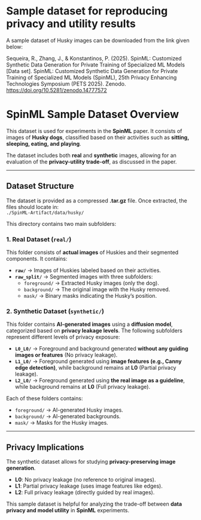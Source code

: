 # Sample dataset for reproducing privacy and utility results
A sample dataset of Husky images can be downloaded from the link given below:

Sequeira, R., Zhang, J., & Konstantinos, P. (2025). SpinML: Customized Synthetic Data Generation for Private Training of Specialized ML Models [Data set]. SpinML: Customized Synthetic Data Generation for Private Training of Specialized ML Models (SpinML), 25th Privacy Enhancing Technologies Symposium (PETS 2025). Zenodo. https://doi.org/10.5281/zenodo.14777572

# SpinML Sample Dataset Overview

This dataset is used for experiments in the **SpinML** paper. It consists of images of **Husky dogs**, classified based on their activities such as **sitting, sleeping, eating, and playing**.

The dataset includes both **real** and **synthetic** images, allowing for an evaluation of the **privacy-utility trade-off**, as discussed in the paper.

---

## Dataset Structure

The dataset is provided as a compressed **.tar.gz** file. Once extracted, the files should locate in:  
`./SpinML-Artifact/data/husky/`

This directory contains two main subfolders:

### 1. Real Dataset (`real/`)
This folder consists of **actual images** of Huskies and their segmented components. It contains:

- **`raw/`** → Images of Huskies labeled based on their activities.
- **`raw_split/`** → Segmented images with three subfolders:
  - `foreground/` → Extracted Husky images (only the dog).
  - `background/` → The original image with the Husky removed.
  - `mask/` → Binary masks indicating the Husky’s position.

### 2. Synthetic Dataset (`synthetic/`)
This folder contains **AI-generated images** using a **diffusion model**, categorized based on **privacy leakage levels**. The following subfolders represent different levels of privacy exposure:

- **`L0_L0/`** → Foreground and background generated **without any guiding images or features** (No privacy leakage).
- **`L1_L0/`** → Foreground generated using **image features (e.g., Canny edge detection)**, while background remains at **L0** (Partial privacy leakage).
- **`L2_L0/`** → Foreground generated using **the real image as a guideline**, while background remains at **L0** (Full privacy leakage).

Each of these folders contains:
  - `foreground/` → AI-generated Husky images.
  - `background/` → AI-generated backgrounds.
  - `mask/` → Masks for the Husky images.

---

## Privacy Implications
The synthetic dataset allows for studying **privacy-preserving image generation**.
- **L0**: No privacy leakage (no reference to original images).
- **L1**: Partial privacy leakage (uses image features like edges).
- **L2**: Full privacy leakage (directly guided by real images).

This sample dataset is helpful for analyzing the trade-off between **data privacy and model utility** in **SpinML** experiments.
